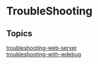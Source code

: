 # TroubleShooting

## Topics

[troubleshooting-web-server](./troubleshooting-web-server)  
[troubleshooting-with-wdebug](./troubleshooting-with-wdebug)  

